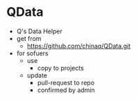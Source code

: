 # QData

- Q's Data Helper
- get from
  - https://github.com/chinaq/QData.git
- for sofuers
  - use
    - copy to projects
  - update
    - pull-request to repo
    - confirmed by admin
  
